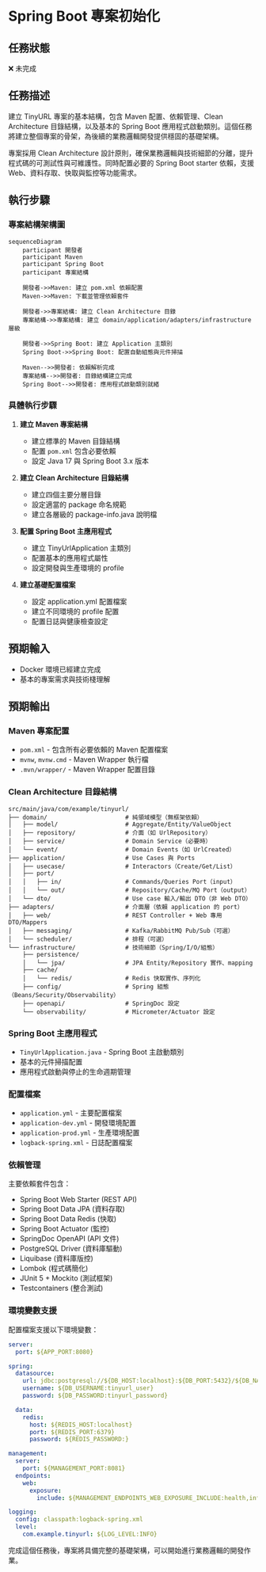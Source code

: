 # Spring Boot 專案初始化

## 任務狀態
❌ 未完成

## 任務描述

建立 TinyURL 專案的基本結構，包含 Maven 配置、依賴管理、Clean Architecture 目錄結構，以及基本的 Spring Boot 應用程式啟動類別。這個任務將建立整個專案的骨架，為後續的業務邏輯開發提供穩固的基礎架構。

專案採用 Clean Architecture 設計原則，確保業務邏輯與技術細節的分離，提升程式碼的可測試性與可維護性。同時配置必要的 Spring Boot starter 依賴，支援 Web、資料存取、快取與監控等功能需求。

## 執行步驟

### 專案結構架構圖

```mermaid
sequenceDiagram
    participant 開發者
    participant Maven
    participant Spring Boot
    participant 專案結構

    開發者->>Maven: 建立 pom.xml 依賴配置
    Maven->>Maven: 下載並管理依賴套件

    開發者->>專案結構: 建立 Clean Architecture 目錄
    專案結構->>專案結構: 建立 domain/application/adapters/infrastructure 層級

    開發者->>Spring Boot: 建立 Application 主類別
    Spring Boot->>Spring Boot: 配置自動組態與元件掃描

    Maven-->>開發者: 依賴解析完成
    專案結構-->>開發者: 目錄結構建立完成
    Spring Boot-->>開發者: 應用程式啟動類別就緒
```

### 具體執行步驟

1. **建立 Maven 專案結構**
   - 建立標準的 Maven 目錄結構
   - 配置 `pom.xml` 包含必要依賴
   - 設定 Java 17 與 Spring Boot 3.x 版本

2. **建立 Clean Architecture 目錄結構**
   - 建立四個主要分層目錄
   - 設定適當的 package 命名規範
   - 建立各層級的 package-info.java 說明檔

3. **配置 Spring Boot 主應用程式**
   - 建立 TinyUrlApplication 主類別
   - 配置基本的應用程式屬性
   - 設定開發與生產環境的 profile

4. **建立基礎配置檔案**
   - 設定 application.yml 配置檔案
   - 建立不同環境的 profile 配置
   - 配置日誌與健康檢查設定

## 預期輸入

- Docker 環境已經建立完成
- 基本的專案需求與技術棧理解

## 預期輸出

### Maven 專案配置
- `pom.xml` - 包含所有必要依賴的 Maven 配置檔案
- `mvnw`, `mvnw.cmd` - Maven Wrapper 執行檔
- `.mvn/wrapper/` - Maven Wrapper 配置目錄

### Clean Architecture 目錄結構
```
src/main/java/com/example/tinyurl/
├── domain/                      # 純領域模型（無框架依賴）
│   ├── model/                   # Aggregate/Entity/ValueObject
│   ├── repository/              # 介面（如 UrlRepository）
│   ├── service/                 # Domain Service（必要時）
│   └── event/                   # Domain Events（如 UrlCreated）
├── application/                 # Use Cases 與 Ports
│   ├── usecase/                 # Interactors（Create/Get/List）
│   ├── port/
│   │   ├── in/                  # Commands/Queries Port（input）
│   │   └── out/                 # Repository/Cache/MQ Port（output）
│   └── dto/                     # Use case 輸入/輸出 DTO（非 Web DTO）
├── adapters/                    # 介面層（依賴 application 的 port）
│   ├── web/                     # REST Controller + Web 專用 DTO/Mappers
│   ├── messaging/               # Kafka/RabbitMQ Pub/Sub（可選）
│   └── scheduler/               # 排程（可選）
└── infrastructure/              # 技術細節（Spring/I/O/組態）
    ├── persistence/
    │   └── jpa/                 # JPA Entity/Repository 實作、mapping
    ├── cache/
    │   └── redis/               # Redis 快取實作、序列化
    ├── config/                  # Spring 組態（Beans/Security/Observability）
    ├── openapi/                 # SpringDoc 設定
    └── observability/           # Micrometer/Actuator 設定
```

### Spring Boot 主應用程式
- `TinyUrlApplication.java` - Spring Boot 主啟動類別
- 基本的元件掃描配置
- 應用程式啟動與停止的生命週期管理

### 配置檔案
- `application.yml` - 主要配置檔案
- `application-dev.yml` - 開發環境配置
- `application-prod.yml` - 生產環境配置
- `logback-spring.xml` - 日誌配置檔案

### 依賴管理
主要依賴套件包含：
- Spring Boot Web Starter (REST API)
- Spring Boot Data JPA (資料存取)
- Spring Boot Data Redis (快取)
- Spring Boot Actuator (監控)
- SpringDoc OpenAPI (API 文件)
- PostgreSQL Driver (資料庫驅動)
- Liquibase (資料庫版控)
- Lombok (程式碼簡化)
- JUnit 5 + Mockito (測試框架)
- Testcontainers (整合測試)

### 環境變數支援
配置檔案支援以下環境變數：
```yaml
server:
  port: ${APP_PORT:8080}

spring:
  datasource:
    url: jdbc:postgresql://${DB_HOST:localhost}:${DB_PORT:5432}/${DB_NAME:tinyurl}
    username: ${DB_USERNAME:tinyurl_user}
    password: ${DB_PASSWORD:tinyurl_password}

  data:
    redis:
      host: ${REDIS_HOST:localhost}
      port: ${REDIS_PORT:6379}
      password: ${REDIS_PASSWORD:}

management:
  server:
    port: ${MANAGEMENT_PORT:8081}
  endpoints:
    web:
      exposure:
        include: ${MANAGEMENT_ENDPOINTS_WEB_EXPOSURE_INCLUDE:health,info,prometheus}

logging:
  config: classpath:logback-spring.xml
  level:
    com.example.tinyurl: ${LOG_LEVEL:INFO}
```

完成這個任務後，專案將具備完整的基礎架構，可以開始進行業務邏輯的開發作業。